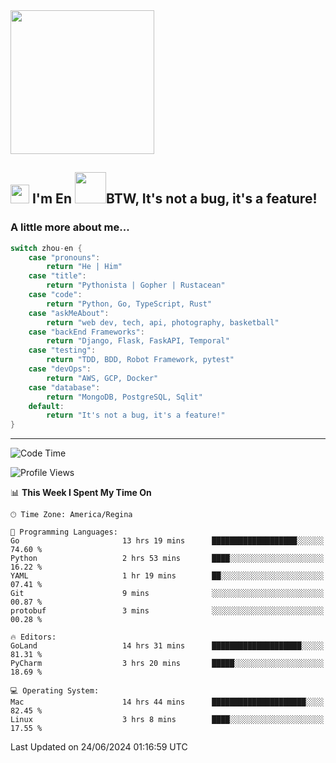 <img align='center' src="https://media.giphy.com/media/GP1TJJSV4Ys1r64q2A/giphy.gif" width="230">

<h2><img src="https://emojis.slackmojis.com/emojis/images/1531849430/4246/blob-sunglasses.gif?1531849430" width="30"/> I'm En <img src="https://media.giphy.com/media/12oufCB0MyZ1Go/giphy.gif" width="50">BTW, It's not a bug, it's a feature!</h2>


<!-- <img align='right' src="https://media.giphy.com/media/M9gbBd9nbDrOTu1Mqx/giphy.gif" width="230"> -->


### A little more about me... 
<!--
```javascript
const zhou-en = {
    pronouns: "He" | "Him",
    title: "Pythonista" | "Gopher" | "Rustacean",
    code: ["Python", "Go", "Rust", "TypeScript"],
    askMeAbout: ["web dev", "tech", "app dev", "photography"],
    technologies: {
        backEnd: {
            python: ["Django", "Flask", "FaskAPI"],
            go: []
        },
        scraping: ["selenium", "scrapy", "spider"],
        testing: ["Robot Framework"],
        devOps: ["AWS", "Docker", "GCP", "Nginx"],
        databases: ["mongo", "postgresql", "sqlite"],
        misc: ["Firebase", "Heroku"]
    },
    architecture: ["Event Driven Architecture", "Microservices"],
    currentFocus: ["Temporal", "Rust"],
    funFact: "It's not a bug, it's a feature!"
};
```
  -->

```go
switch zhou-en {
    case "pronouns":
        return "He | Him"
    case "title":
        return "Pythonista | Gopher | Rustacean"
    case "code":
        return "Python, Go, TypeScript, Rust"
    case "askMeAbout":
        return "web dev, tech, api, photography, basketball"
    case "backEnd Frameworks":
        return "Django, Flask, FaskAPI, Temporal"
    case "testing":
        return "TDD, BDD, Robot Framework, pytest"
    case "devOps":
        return "AWS, GCP, Docker"
    case "database":
        return "MongoDB, PostgreSQL, Sqlit"
    default:
        return "It's not a bug, it's a feature!"
}
```




---
<!--START_SECTION:waka-->
![Code Time](http://img.shields.io/badge/Code%20Time-1%2C513%20hrs%208%20mins-blue)

![Profile Views](http://img.shields.io/badge/Profile%20Views-0-blue)

📊 **This Week I Spent My Time On** 

```text
🕑︎ Time Zone: America/Regina

💬 Programming Languages: 
Go                       13 hrs 19 mins      ███████████████████░░░░░░   74.60 % 
Python                   2 hrs 53 mins       ████░░░░░░░░░░░░░░░░░░░░░   16.22 % 
YAML                     1 hr 19 mins        ██░░░░░░░░░░░░░░░░░░░░░░░   07.41 % 
Git                      9 mins              ░░░░░░░░░░░░░░░░░░░░░░░░░   00.87 % 
protobuf                 3 mins              ░░░░░░░░░░░░░░░░░░░░░░░░░   00.28 % 

🔥 Editors: 
GoLand                   14 hrs 31 mins      ████████████████████░░░░░   81.31 % 
PyCharm                  3 hrs 20 mins       █████░░░░░░░░░░░░░░░░░░░░   18.69 % 

💻 Operating System: 
Mac                      14 hrs 44 mins      █████████████████████░░░░   82.45 % 
Linux                    3 hrs 8 mins        ████░░░░░░░░░░░░░░░░░░░░░   17.55 % 
```


 Last Updated on 24/06/2024 01:16:59 UTC
<!--END_SECTION:waka-->
